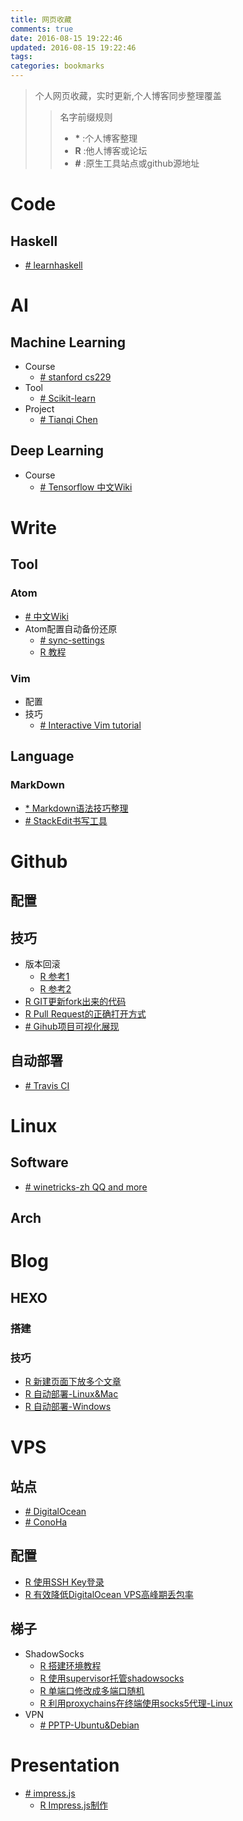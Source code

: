 ```yaml
---
title: 网页收藏
comments: true
date: 2016-08-15 19:22:46
updated: 2016-08-15 19:22:46
tags:
categories: bookmarks
---
```


> 个人网页收藏，实时更新,个人博客同步整理覆盖
>
> > 名字前缀规则  
> > - **\*** :个人博客整理
> > - **R** :他人博客或论坛
> > - **#** :原生工具站点或github源地址
<!-- more -->

# Code
## Haskell
- [# learnhaskell](https://github.com/bitemyapp/learnhaskell)

# AI
## Machine Learning
- Course
    - [# stanford cs229](http://cs229.stanford.edu/materials.html)
- Tool
    - [# Scikit-learn](http://scikit-learn.org/)
- Project
    - [# Tianqi Chen](http://homes.cs.washington.edu/~tqchen/)

## Deep Learning
- Course
    - [# Tensorflow 中文Wiki](http://wiki.jikexueyuan.com/project/tensorflow-zh/)

# Write
## Tool
### Atom
- [# 中文Wiki](http://wiki.jikexueyuan.com/project/atom/)
- Atom配置自动备份还原
    - [# sync-settings](https://atom.io/packages/sync-settings)
    - [R 教程](http://www.07net01.com/2015/08/893825.html)

### Vim
- 配置
- 技巧
    - [# Interactive Vim tutorial](http://www.openvim.com/)

## Language
### MarkDown
- [\* Markdown语法技巧整理](http://moonfoam.github.io/2016/06/07/Markdown%E8%AF%AD%E6%B3%95%E6%8A%80%E5%B7%A7%E6%95%B4%E7%90%86/)
- [# StackEdit书写工具](https://stackedit.io/editor)

# Github
## 配置

## 技巧
- 版本回滚
    - [R 参考1](http://www.fwolf.com/blog/post/441)
    - [R 参考2](http://ruby-china.org/topics/11637)
- [R GIT更新fork出来的代码](http://blog.sina.com.cn/s/blog_411fed0c0102vhlb.html)
- [R Pull Request的正确打开方式](http://blog.csdn.net/zhangdaiscott/article/details/17438153)
- [# Gihub项目可视化展现](http://codeology.braintreepayments.com/featured)

## 自动部署
- [# Travis CI](https://travis-ci.org)

# Linux
## Software
- [# winetricks-zh QQ and more](https://github.com/hillwoodroc/winetricks-zh)

## Arch

# Blog
## HEXO
### 搭建

### 技巧
- [R 新建页面下放多个文章](http://www.zhihu.com/question/33324071)
- [R 自动部署-Linux&Mac](http://www.jianshu.com/p/7f05b452fd3a)
- [R 自动部署-Windows](http://www.jianshu.com/p/fff7b3384f46)

# VPS
## 站点
- [# DigitalOcean](https://www.digitalocean.com/)
- [# ConoHa](https://www.conoha.jp/conoha/)

## 配置
- [R 使用SSH Key登录](http://www.duoluodeyu.com/1114.html)
- [R 有效降低DigitalOcean VPS高峰期丢包率](https://typeblog.net/net-speeder-to-improve-shadowsocks/)

## 梯子
- ShadowSocks
    - [R 搭建环境教程](https://blog.phpgao.com/shadowsocks_on_linux.html)
    - [R 使用supervisor托管shadowsocks](https://blog.phpgao.com/supervisor_shadowsocks.html)
    - [R 单端口修改成多端口随机](http://tieba.baidu.com/p/3733566612)
    - [R 利用proxychains在终端使用socks5代理-Linux](http://www.tuicool.com/articles/rUNFF3)
- VPN
    - [# PPTP-Ubuntu&Debian](https://github.com/viljoviitanen/setup-simple-pptp-vpn)

# Presentation
- [# impress.js](https://github.com/impress/impress.js)
    - [R Impress.js制作](https://segmentfault.com/a/1190000002677883)
